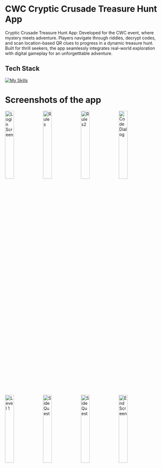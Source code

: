 # CWC Cryptic Crusade Treasure Hunt App

Cryptic Crusade Treasure Hunt App: Developed for the CWC event, where mystery meets adventure. Players navigate through riddles, decrypt codes, and scan location-based QR clues to progress in a dynamic treasure hunt. Built for thrill seekers, the app seamlessly integrates real-world exploration with digital gameplay for an unforgetttable adventure.

## Tech Stack

[![My Skills](https://skillicons.dev/icons?i=flutter,dart,firebase&perline=6)](https://xkaper.webflow.io)

# Screenshots of the app

<img alt="Login Screen" width="24%" src="https://github.com/user-attachments/assets/32505337-466c-4707-a0a8-cf360a15b70d">
<img alt="Rules" width="24%" src="https://github.com/user-attachments/assets/5b1fbe39-3b7f-4bcd-adb2-a367c1528565"> 
<img alt="Rules2" width="24%" src="https://github.com/user-attachments/assets/486c3256-c874-417f-b5b3-6f5d3a264706">
<img alt="Code Dialog" width="24%" src="https://github.com/user-attachments/assets/c9b9eb63-1dbd-4b2f-a8f0-6728b7c41a08">
<img alt="Level 1" width="24%" src="https://github.com/user-attachments/assets/6833b325-77ae-4529-8cd5-d2f14cde16b5">
<img alt="Side Quest" width="24%" src="https://github.com/user-attachments/assets/073d9af2-c660-4ce9-b1d0-c36a1adc6973">
<img alt="Side Quest" width="24%" src="https://github.com/user-attachments/assets/1276f9c1-a1b1-421a-b089-79ef38f45a96">
<img alt="End Screen" width="24%" src="https://github.com/user-attachments/assets/ffb4af27-996d-48a3-98b2-bcb9224911fa">
